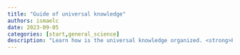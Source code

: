 ```yaml
---
title: "Guide of universal knowledge"
authors: ismaelc
date: 2023-09-05
categories: [start,general_science]
description: "Learn how is the universal knowledge organized. <strong>Essential</strong> to be smart and sage."
---
```

